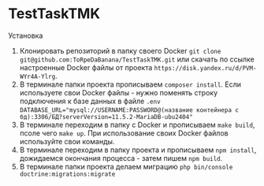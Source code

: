 # TestTaskTMK

Установка
1) Клонировать репозиторий в папку своего Docker `git clone git@github.com:ToRpeDaBanana/TestTaskTMK.git` или скачать по ссылке настроенные Docker файлы от проекта `https://disk.yandex.ru/d/PVM-WYr4A-Ylrg`.
2) В терминале папки проекта прописываем `composer install`.
   Если используете свои Docker файлы - нужно поменять строку подключения к базе данных в файле `.env` `DATABASE_URL="mysql://USERNAME:PASSWORD@(название контейнера с бд):3306/БД?serverVersion=11.5.2-MariaDB-ubu2404"`
4) В терминале переходим в папку с Docker и прописываем `make build`, псоле чего `make up`.
   При использование своих Docker файлов используйте свои команды.
5) В терминале переходим в папку проекта и прописываем `npm install`, дожидаемся окончания процесса - затем пишем `npm build`.
6) В терминале папки проекта делаем миграцию `php bin/console doctrine:migrations:migrate`
